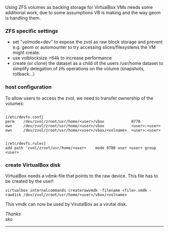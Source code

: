 Using ZFS volumes as backing storage for VirtualBox VMs needs some additional work, due to some assumptions VB is making and the way geom is handling them.
 
 
### ZFS specific settings
 
- set "volmode=dev" to expose the zvol as raw block storage and prevent e.g. geom or automounter to try accessing slices/filesystems the VM might create.
- use volblocksize >64k to increase performance
- create (or clone) the dataset as a child of the users /usr/home dataset to simplify delegation of zfs operations on the volume (snapshots, rollback...)
 

### host configuration
 
To allow users to access the zvol, we need to transfer ownership of the volumes:
 
 
```

[/etc/devfs.conf]
perm	/dev/zvol/zroot/usr/home/<user>/vbox			0770
own		/dev/zvol/zroot/usr/home/<user>/vbox			<user>:<user>
own		/dev/zvol/zroot/usr/home/<user>/vbox/<volname>	<user>:<user>


[/etc/devfs.rules]
add path 'zvol/zroot/usr/home/<user>	mode 0700 user <user> group <user>

```
 
 
### create VirtualBox disk
 
VirtualBox needs a vdmk-file that points to the raw device. This file has to be created by the user!
 
```
virtualbox internalcommands createrawvmdk -filename <file>.vmdk -rawdisk /dev/zvol/zroot/usr/home/<user>/vbox/<volname>
```
 
 
This vmdk can now be used by VirutalBox as a virutal disk.
 
 
_Thanks_  
_sko_
 
----
